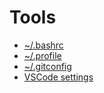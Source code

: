 # Tools

- [~/.bashrc](https://github.com/djboni/tools/blob/main/bashrc)
- [~/.profile](https://github.com/djboni/tools/blob/main/profile)
- [~/.gitconfig](https://github.com/djboni/tools/blob/main/gitconfig)
- [VSCode settings](https://github.com/djboni/tools/blob/main/vscode-settings.js)

